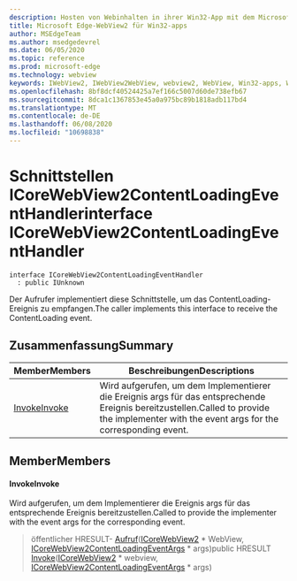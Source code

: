 ```yaml
---
description: Hosten von Webinhalten in ihrer Win32-App mit dem Microsoft Edge WebView2-Steuerelement
title: Microsoft Edge-WebView2 für Win32-apps
author: MSEdgeTeam
ms.author: msedgedevrel
ms.date: 06/05/2020
ms.topic: reference
ms.prod: microsoft-edge
ms.technology: webview
keywords: IWebView2, IWebView2WebView, webview2, WebView, Win32-apps, Win32, Edge, ICoreWebView2, ICoreWebView2Controller, Browser-Steuerelement, Edge-HTML
ms.openlocfilehash: 8bf8dcf40524425a7ef166c5007d60de738efb67
ms.sourcegitcommit: 8dca1c1367853e45a0a975bc89b1818adb117bd4
ms.translationtype: MT
ms.contentlocale: de-DE
ms.lasthandoff: 06/08/2020
ms.locfileid: "10698838"
---
```

# <span data-ttu-id="ef30a-104">Schnittstellen ICoreWebView2ContentLoadingEventHandler</span><span class="sxs-lookup"><span data-stu-id="ef30a-104">interface ICoreWebView2ContentLoadingEventHandler</span></span> 

```
interface ICoreWebView2ContentLoadingEventHandler
  : public IUnknown
```

<span data-ttu-id="ef30a-105">Der Aufrufer implementiert diese Schnittstelle, um das ContentLoading-Ereignis zu empfangen.</span><span class="sxs-lookup"><span data-stu-id="ef30a-105">The caller implements this interface to receive the ContentLoading event.</span></span>

## <span data-ttu-id="ef30a-106">Zusammenfassung</span><span class="sxs-lookup"><span data-stu-id="ef30a-106">Summary</span></span>

 <span data-ttu-id="ef30a-107">Member</span><span class="sxs-lookup"><span data-stu-id="ef30a-107">Members</span></span>                        | <span data-ttu-id="ef30a-108">Beschreibungen</span><span class="sxs-lookup"><span data-stu-id="ef30a-108">Descriptions</span></span>
--------------------------------|---------------------------------------------
[<span data-ttu-id="ef30a-109">Invoke</span><span class="sxs-lookup"><span data-stu-id="ef30a-109">Invoke</span></span>](#invoke) | <span data-ttu-id="ef30a-110">Wird aufgerufen, um dem Implementierer die Ereignis args für das entsprechende Ereignis bereitzustellen.</span><span class="sxs-lookup"><span data-stu-id="ef30a-110">Called to provide the implementer with the event args for the corresponding event.</span></span>

## <span data-ttu-id="ef30a-111">Member</span><span class="sxs-lookup"><span data-stu-id="ef30a-111">Members</span></span>

#### <span data-ttu-id="ef30a-112">Invoke</span><span class="sxs-lookup"><span data-stu-id="ef30a-112">Invoke</span></span> 

<span data-ttu-id="ef30a-113">Wird aufgerufen, um dem Implementierer die Ereignis args für das entsprechende Ereignis bereitzustellen.</span><span class="sxs-lookup"><span data-stu-id="ef30a-113">Called to provide the implementer with the event args for the corresponding event.</span></span>

> <span data-ttu-id="ef30a-114">öffentlicher HRESULT- [Aufruf](#invoke)([ICoreWebView2](icorewebview2.md) \* WebView, [ICoreWebView2ContentLoadingEventArgs](icorewebview2contentloadingeventargs.md) \* args)</span><span class="sxs-lookup"><span data-stu-id="ef30a-114">public HRESULT [Invoke](#invoke)([ICoreWebView2](icorewebview2.md) \* webview, [ICoreWebView2ContentLoadingEventArgs](icorewebview2contentloadingeventargs.md) \* args)</span></span>

